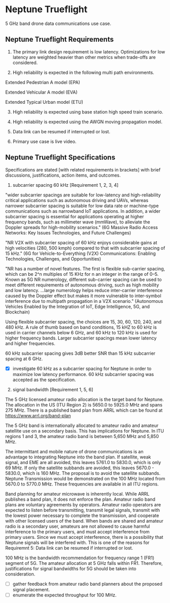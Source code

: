 # Neptune Trueflight

5 GHz band drone data communications use case.

## Neptune Trueflight Requirements

1) The primary link design requirement is low latency. Optimizations for low latency are weighted heavier than other metrics when trade-offs are considered.
  
2) High reliability is expected in the following multi path environments.
   
Extended Pedestrian A model (EPA)

Extended Vehicular A model (EVA)

Extended Typical Urban model (ETU)

3) High reliability is expected using base station high speed train scenario.

4) High reliability is expected using the AWGN moving propagation model.

5) Data link can be resumed if interrupted or lost.

6) Primary use case is live video.

## Neptune Trueflight Specifications

Specifications are stated [with related requirements in brackets] with brief discussions, justifications, action items, and outcomes.

1) subcarrier spacing 60 kHz [Requirement 1, 2, 3, 4]

"wider subcarrier spacings are suitable for low-latency and high-reliability critical applications such as autonomous driving and UAVs, whereas narrower subcarrier spacing is suitable for low data rate or machine-type communications such as narrowband IoT applications. In addition, a wider subcarrier spacing is essential for applications operating at higher frequency bands, such as millimeter wave (mmWave), to alleviate the Doppler spreads for high-mobility scenarios." (6G Massive Radio Access Networks: Key Issues Technologies, and Future Challenges)

"NR V2X with subcarrier spacing of 60 kHz enjoys considerable gains at high velocities (280, 500 kmph) compared to that with subcarrier spacing of 15 kHz." (6G for Vehicle-to-Everything (V2X) Communications: Enabling Technologies, Challenges, and Opportunities)

"NR has a number of novel features. The first is flexible sub-carrier spacing, which can be 2^n multiples of 15 KHz for n an integer in the range of 0–5. Known as 5G NR numerology, different sub-carrier spacing can be used to meet different requirements of autonomous driving, such as high mobility and low latency. ...large numerology helps reduce inter-carrier interference caused by the Doppler effect but makes it more vulnerable to inter-symbol interference due to multipath propagation in a V2X scenario." (Autonomous Vehicles Enabled by the Integration of IoT, Edge Intelligence, 5G, and Blockchain)

Using flexible subcarrier spacing, the choices are 15, 30, 60, 120, 240, and 480 kHz. A rule of thumb based on band conditions, 15 kHZ to 60 kHz is used in carrier channels below 6 GHz, and 60 kHz to 120 kHz is used for higher frequency bands. Larger subcarrier spacings mean lower latency and higher frequencies.

60 kHz subcarrier spacing gives 3dB better SNR than 15 kHz subcarrier spacing at 6 GHz. 

- [x] investigate 60 kHz as a subcarrier spacing for Neptune in order to maximize low latency performance. 60 kHz subcarrier spacing was accepted as the specification. 
 
2) signal bandwidth [Requirement 1, 5, 6]

The 5 GHz licensed amateur radio allocation is the target band for Neptune. The allocation in the US (ITU Region 2) is 5650.0 to 5925.0 MHz and spans 275 MHz. There is a published band plan from ARRL which can be found at https://www.arrl.org/band-plan

The 5 GHz band is internationally allocated to amateur radio and amateur satellite use on a secondary basis. This has implications for Neptune. In ITU regions 1 and 3, the amateur radio band is between 5,650 MHz and 5,850 MHz.

The intermittant and mobile nature of drone communications is an advantage to integrating Neptune into the band plan. If satellite, weak signal, and EME are all avoided, this leaves 5761.0 to 5830.0, which is only 69 MHz. If only the satellite subbands are avoided, this leaves 5670.0 - 5830.0, which is 160 MHz. The proposal is to avoid the satellite subbands. Neptune Transmission would be demonstrated on the 100 MHz located from 5670.0 to 5770.0 MHz. These frequencies are available in all ITU regions. 

Band planning for amateur microwave is inherently local. While ARRL publishes a band plan, it does not enforce the plan. Amateur radio band plans are voluntary agreements by operators. Amateur radio operators are expected to listen before transmitting, transmit legal signals, transmit with the lowest power necessary to complete the transmission, and cooperate with other licensed users of the band. When bands are shared and amateur radio is a secondary user, amateurs are not allowed to cause harmful interference to the primary users, and must accept interference from primary users. Since we must accept interference, there is a possibility that Neptune signals will be interfered with. This is one of the reasons for Requiremnt 5: Data link can be resumed if interrupted or lost.

100 MHz is the bandwidth recommendation for frequency range 1 (FR1) segment of 5G. The amateur allocation at 5 GHz falls within FR1. Therefore, justifications for signal bandwidths for 5G should be taken into consideration. 

- [ ] gather feedback from amateur radio band planners about the proposed signal placement.
- [ ] enumerate the expected throughput for 100 MHz.
